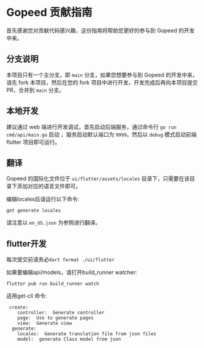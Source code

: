 # Gopeed 贡献指南

首先感谢您对贡献代码感兴趣，这份指南将帮助您更好的参与到 Gopeed 的开发中来。

## 分支说明

本项目只有一个主分支，即 `main` 分支，如果您想要参与到 Gopeed 的开发中来，请先 fork 本项目，然后在您的 fork 项目中进行开发，开发完成后再向本项目提交
PR，合并到 `main` 分支。

## 本地开发

建议通过 web 端进行开发调试，首先启动后端服务，通过命令行 `go run cmd/api/main.go` 启动 ，服务启动默认端口为 `9999`，然后以 `debug` 模式启动前端
flutter 项目即可运行。

## 翻译

Gopeed 的国际化文件位于 `ui/flutter/assets/locales` 目录下，只需要在该目录下添加对应的语言文件即可。

编辑locales后请运行以下命令:

```
get generate locales 
```

请注意以 `en_US.json` 为参照进行翻译。

## flutter开发

每次提交前请务必`dart format ./ui/flutter`

如果要编辑api/models，请打开build_runner watcher:

```
flutter pub run build_runner watch
```

适用get-cli 命令:

```
 create:  
    controller:  Generate controller
    page:  Use to generate pages
    view:  Generate view
  generate:
    locales:  Generate translation file from json files
    model:  generate Class model from json
```

